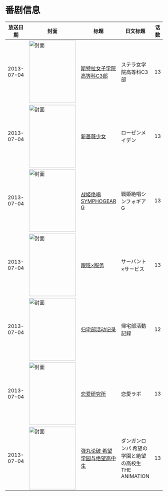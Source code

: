 # 番剧信息

|放送日期|封面|标题|日文标题|话数|评分|评分人数|
|---|---|---|---|---|---|---|
|2013-07-04|<img src="https://lain.bgm.tv/pic/cover/c/30/0e/60490_92v1N.jpg" alt="封面" style="width:150px;height:200px;object-fit:cover;">|[斯特拉女子学院高等科C3部](https://bangumi.tv/subject/60490)|ステラ女学院高等科C3部|13|5.8|811人评分|
|2013-07-04|<img src="https://lain.bgm.tv/pic/cover/c/c5/32/69942_He175.jpg" alt="封面" style="width:150px;height:200px;object-fit:cover;">|[新蔷薇少女](https://bangumi.tv/subject/69942)|ローゼンメイデン|13|6.9|2519人评分|
|2013-07-04|<img src="https://lain.bgm.tv/pic/cover/c/b9/55/50811_hh70e.jpg" alt="封面" style="width:150px;height:200px;object-fit:cover;">|[战姬绝唱SYMPHOGEAR G](https://bangumi.tv/subject/50811)|戦姫絶唱シンフォギアG|13|7.0|1425人评分|
|2013-07-04|<img src="https://lain.bgm.tv/pic/cover/c/b0/46/69944_FZmY2.jpg" alt="封面" style="width:150px;height:200px;object-fit:cover;">|[跟班×服务](https://bangumi.tv/subject/69944)|サーバント×サービス|13|7.3|2425人评分|
|2013-07-04|<img src="https://lain.bgm.tv/pic/cover/c/12/e0/75702_1RxLZ.jpg" alt="封面" style="width:150px;height:200px;object-fit:cover;">|[归宅部活动记录](https://bangumi.tv/subject/75702)|帰宅部活動記録|12|6.8|1716人评分|
|2013-07-04|<img src="https://lain.bgm.tv/pic/cover/c/80/69/58850_eZLEn.jpg" alt="封面" style="width:150px;height:200px;object-fit:cover;">|[恋爱研究所](https://bangumi.tv/subject/58850)|恋愛ラボ|13|7.2|3847人评分|
|2013-07-04|<img src="https://lain.bgm.tv/pic/cover/c/bf/46/56093_I1uEu.jpg" alt="封面" style="width:150px;height:200px;object-fit:cover;">|[弹丸论破 希望学园与绝望高中生](https://bangumi.tv/subject/56093)|ダンガンロンパ 希望の学園と絶望の高校生 THE ANIMATION|13|6.6|8176人评分|
